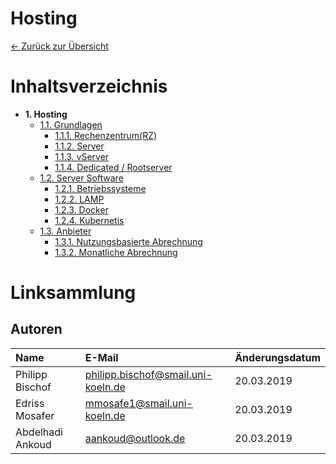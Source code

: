 # Hosting
[<- Zurück zur Übersicht](/deployment-hosting/README.md)
# Inhaltsverzeichnis
- **1. Hosting**
    - [1.1. Grundlagen](grundlagen.md)
        - [1.1.1. Rechenzentrum(RZ)](grundlagen.md#rechenzentrum-rz)
        - [1.1.2. Server](grundlagen.md#server)
        - [1.1.3. vServer](grundlagen.md#vserver-virtuelle-server)
        - [1.1.4. Dedicated / Rootserver](grundlagen.md#dedicated--und-root-server-root-server-und-dedicated-server-sind-bis-auf-die-hardware-das-selbe)
    - [1.2. Server Software](software.md)
        - [1.2.1. Betriebssysteme](software.md#betriebssysteme)
        - [1.2.2. LAMP](software.md#LAMP)
        - [1.2.3. Docker](software.md#Docker)
        - [1.2.4. Kubernetis](software.md#Kubernetis)
    - [1.3. Anbieter](anbieter.md)
        - [1.3.1. Nutzungsbasierte Abrechnung](anbieter.md#Nutzungsbasierte-Abrechnung)
        - [1.3.2. Monatliche Abrechnung](anbieter.md#Monatliche-Abrechnung)
        
# Linksammlung

## Autoren

|      Name       |               E-Mail               |  Änderungsdatum  |
|:----------------|:-----------------------------------|:-----------------|
| Philipp Bischof | philipp.bischof@smail.uni-koeln.de |    20.03.2019    |
| Edriss Mosafer  | mmosafe1@smail.uni-koeln.de        |    20.03.2019    |
| Abdelhadi Ankoud| aankoud@outlook.de                 |    20.03.2019    |
